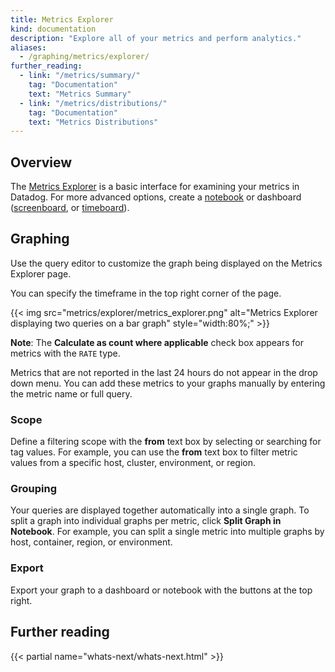 ```yaml
---
title: Metrics Explorer
kind: documentation
description: "Explore all of your metrics and perform analytics."
aliases:
  - /graphing/metrics/explorer/
further_reading:
  - link: "/metrics/summary/"
    tag: "Documentation"
    text: "Metrics Summary"
  - link: "/metrics/distributions/"
    tag: "Documentation"
    text: "Metrics Distributions"
---
```


## Overview

The [Metrics Explorer][1] is a basic interface for examining your metrics in Datadog. For more advanced options, create a [notebook][2] or dashboard ([screenboard][3], or [timeboard][4]).

## Graphing

Use the query editor to customize the graph being displayed on the Metrics Explorer page.

You can specify the timeframe in the top right corner of the page.

{{< img src="metrics/explorer/metrics_explorer.png" alt="Metrics Explorer displaying two queries on a bar graph" style="width:80%;" >}}

**Note**: The **Calculate as count where applicable** check box appears for metrics with the `RATE` type.

Metrics that are not reported in the last 24 hours do not appear in the drop down menu. You can add these metrics to your graphs manually by entering the metric name or full query.

### Scope

Define a filtering scope with the **from** text box by selecting or searching for tag values. For example, you can use the **from** text box to filter metric values from a specific host, cluster, environment, or region.

### Grouping

Your queries are displayed together automatically into a single graph. To split a graph into individual graphs per metric, click **Split Graph in Notebook**. For example, you can split a single metric into multiple graphs by host, container, region, or environment.


### Export

Export your graph to a dashboard or notebook with the buttons at the top right.

## Further reading

{{< partial name="whats-next/whats-next.html" >}}

[1]: https://app.datadoghq.com/metric/explorer
[2]: /notebooks/
[3]: /dashboards/#screenboards
[4]: /dashboards/#timeboards
